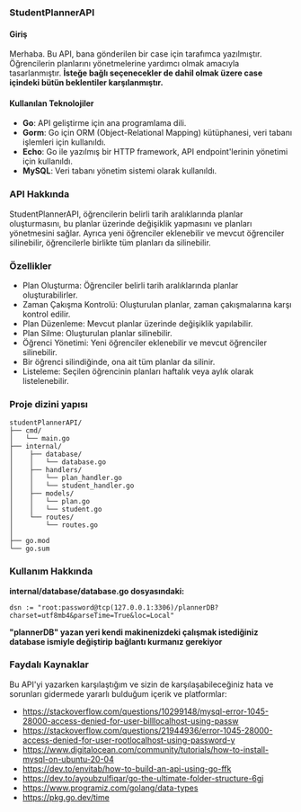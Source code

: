 ### StudentPlannerAPI
#### Giriş
Merhaba. Bu API, bana gönderilen bir case için tarafımca yazılmıştır. Öğrencilerin planlarını yönetmelerine yardımcı olmak amacıyla tasarlanmıştır.
**İsteğe bağlı seçenecekler de dahil olmak üzere case içindeki bütün beklentiler karşılanmıştır.**
#### Kullanılan Teknolojiler
* **Go**: API geliştirme için ana programlama dili.
* **Gorm**: Go için ORM (Object-Relational Mapping) kütüphanesi, veri tabanı işlemleri için kullanıldı.
* **Echo**: Go ile yazılmış bir HTTP framework, API endpoint'lerinin yönetimi için kullanıldı.
* **MySQL**: Veri tabanı yönetim sistemi olarak kullanıldı.

### API Hakkında
StudentPlannerAPI, öğrencilerin belirli tarih aralıklarında planlar oluşturmasını, bu planlar üzerinde değişiklik yapmasını ve planları yönetmesini sağlar. Ayrıca yeni öğrenciler eklenebilir ve mevcut öğrenciler silinebilir, öğrencilerle birlikte tüm planları da silinebilir.

### Özellikler
* Plan Oluşturma: Öğrenciler belirli tarih aralıklarında planlar oluşturabilirler.
* Zaman Çakışma Kontrolü: Oluşturulan planlar, zaman çakışmalarına karşı kontrol edilir.
* Plan Düzenleme: Mevcut planlar üzerinde değişiklik yapılabilir.
* Plan Silme: Oluşturulan planlar silinebilir.
* Öğrenci Yönetimi: Yeni öğrenciler eklenebilir ve mevcut öğrenciler silinebilir. 
* Bir öğrenci silindiğinde, ona ait tüm planlar da silinir.
* Listeleme: Seçilen öğrencinin planları haftalık veya aylık olarak listelenebilir.

### Proje dizini yapısı
```
studentPlannerAPI/
├── cmd/
│   └── main.go
├── internal/
│    ├── database/
│    │   └── database.go     
│    ├── handlers/
│    │   └── plan_handler.go
│    │   └── student_handler.go
│    ├── models/
│    │   └── plan.go
│    │   └── student.go
│    └── routes/
│        └── routes.go
│    
├── go.mod
└── go.sum

```

### Kullanım Hakkında
**internal/database/database.go dosyasındaki:**
```
dsn := "root:password@tcp(127.0.0.1:3306)/plannerDB?charset=utf8mb4&parseTime=True&loc=Local"
```
**"plannerDB" yazan yeri kendi makinenizdeki çalışmak istediğiniz database ismiyle değiştirip bağlantı kurmanız gerekiyor**

### Faydalı Kaynaklar

Bu API'yi yazarken karşılaştığım ve sizin de karşılaşabileceğiniz hata ve sorunları gidermede yararlı bulduğum içerik ve platformlar:
* https://stackoverflow.com/questions/10299148/mysql-error-1045-28000-access-denied-for-user-billlocalhost-using-passw
* https://stackoverflow.com/questions/21944936/error-1045-28000-access-denied-for-user-rootlocalhost-using-password-y
* https://www.digitalocean.com/community/tutorials/how-to-install-mysql-on-ubuntu-20-04
* https://dev.to/envitab/how-to-build-an-api-using-go-ffk
* https://dev.to/ayoubzulfiqar/go-the-ultimate-folder-structure-6gj
* https://www.programiz.com/golang/data-types
* https://pkg.go.dev/time